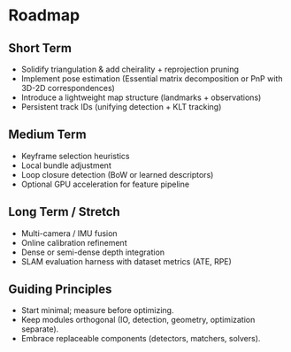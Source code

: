 # Roadmap

## Short Term

- Solidify triangulation & add cheirality + reprojection pruning
- Implement pose estimation (Essential matrix decomposition or PnP with 3D-2D correspondences)
- Introduce a lightweight map structure (landmarks + observations)
- Persistent track IDs (unifying detection + KLT tracking)

## Medium Term

- Keyframe selection heuristics
- Local bundle adjustment
- Loop closure detection (BoW or learned descriptors)
- Optional GPU acceleration for feature pipeline

## Long Term / Stretch

- Multi-camera / IMU fusion
- Online calibration refinement
- Dense or semi-dense depth integration
- SLAM evaluation harness with dataset metrics (ATE, RPE)

## Guiding Principles

- Start minimal; measure before optimizing.
- Keep modules orthogonal (IO, detection, geometry, optimization separate).
- Embrace replaceable components (detectors, matchers, solvers).
